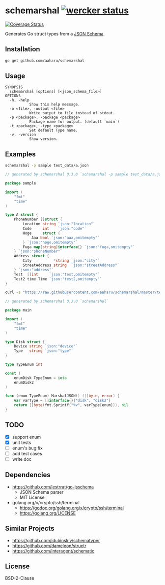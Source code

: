 # schemarshal [![wercker status](https://app.wercker.com/status/ebb1f8ec249177acd0d47bd8a6a59dd2/s/master "wercker status")](https://app.wercker.com/project/byKey/ebb1f8ec249177acd0d47bd8a6a59dd2)

[![Coverage Status](https://coveralls.io/repos/github/aaharu/schemarshal/badge.svg)](https://coveralls.io/github/aaharu/schemarshal)

Generates Go struct types from a [JSON Schema](http://json-schema.org/).

## Installation

```bash
go get github.com/aaharu/schemarshal
```

## Usage

```
SYNOPSIS
  schemarshal [options] [<json_schema_file>]
OPTIONS
  -h, -help
           Show this help message.
  -o <file>, -output <file>
           Write output to file instead of stdout.
  -p <package>, -package <package>
           Package name for output. (default `main`)
  -t <package>, -type <package>
           Set default Type name.
  -v, -version
           Show version.
```

## Examples

```bash
schemarshal -p sample test_data/a.json
```
```go
// generated by schemarshal 0.3.0 `schemarshal -p sample test_data/a.json`

package sample

import (
	"fmt"
	"time"
)

type A struct {
	PhoneNumber []struct {
		Location string `json:"location"`
		Code     int    `json:"code"`
		Hoge     struct {
			Aaa bool `json:"aaa,omitempty"`
		} `json:"hoge,omitempty"`
		Fuga map[string]interface{} `json:"fuga,omitempty"`
	} `json:"phoneNumber"`
	Address struct {
		City          *string `json:"city"`
		StreetAddress string  `json:"streetAddress"`
	} `json:"address"`
	Test  []int     `json:"test,omitempty"`
	Test2 time.Time `json:"test2,omitempty"`
}

```

```bash
curl -s "https://raw.githubusercontent.com/aaharu/schemarshal/master/test_data/disk.json" | schemarshal
```
```go
// generated by schemarshal 0.3.0 `schemarshal`

package main

import (
	"fmt"
	"time"
)

type Disk struct {
	Device string `json:"device"`
	Type   string `json:"type"`
}

type TypeEnum int

const (
	enumDisk TypeEnum = iota
	enumDisk2
)

func (enum TypeEnum) MarshalJSON() ([]byte, error) {
	var varType = []interface{}{"disk", "disk2"}
	return []byte(fmt.Sprintf("%v", varType[enum])), nil
}

```

## TODO

- [x] support enum
- [x] unit tests
- [ ] enum's bug fix
- [ ] add test cases
- [ ] write doc

## Dependencies

* https://github.com/lestrrat/go-jsschema
  - JSON Schema parser
  - MIT License
* golang.org/x/crypto/ssh/terminal
  - https://godoc.org/golang.org/x/crypto/ssh/terminal
  - https://golang.org/LICENSE

## Similar Projects

* https://github.com/idubinskiy/schematyper
* https://github.com/dameleon/structr
* https://github.com/interagent/schematic

## License

BSD-2-Clause
